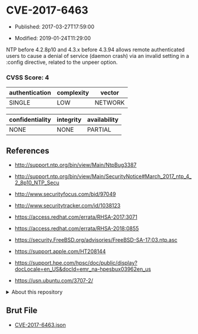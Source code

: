 # CVE-2017-6463

- Published: 2017-03-27T17:59:00

- Modified: 2019-01-24T11:29:00

NTP before 4.2.8p10 and 4.3.x before 4.3.94 allows remote authenticated users to cause a denial of service (daemon crash) via an invalid setting in a :config directive, related to the unpeer option.

### CVSS Score: **4**

| authentication | complexity | vector |
| --- | --- | --- |
| SINGLE | LOW | NETWORK |

| confidentiality | integrity | availability |
| --- | --- | --- |
| NONE | NONE | PARTIAL |

## References

* http://support.ntp.org/bin/view/Main/NtpBug3387

* http://support.ntp.org/bin/view/Main/SecurityNotice#March_2017_ntp_4_2_8p10_NTP_Secu

* http://www.securityfocus.com/bid/97049

* http://www.securitytracker.com/id/1038123

* https://access.redhat.com/errata/RHSA-2017:3071

* https://access.redhat.com/errata/RHSA-2018:0855

* https://security.FreeBSD.org/advisories/FreeBSD-SA-17:03.ntp.asc

* https://support.apple.com/HT208144

* https://support.hpe.com/hpsc/doc/public/display?docLocale=en_US&docId=emr_na-hpesbux03962en_us

* https://usn.ubuntu.com/3707-2/

<details>
<summary>About this repository</summary> 

  This repository is part of the project [Live Hack CVE](https://github.com/Live-Hack-CVE). Main website can be found [www.live-hack.org](https://www.live-hack.org) 
  
  Made by [Sn0wAlice](https://github.com/Sn0wAlice) for the people that care about security and need to have a feed of the latest CVEs. Hope you enjoy it, don't forget to star the repo and follow me on [Twitter](https://twitter.com/Sn0wAlice) and [Github](https://github.com/Sn0wAlice). And that is my [personnal website](https://www.alice-snow.me/)

  - [Home Page](https://github.com/Live-Hack-CVE)
  - [Framework](https://github.com/Live-Hack-CVE/cve-framework)
  - [CVE database](https://github.com/Live-Hack-CVE/full_database)
  - [Changelog](https://github.com/Live-Hack-CVE/Changelog)
</details>

## Brut File

* [CVE-2017-6463.json](https://raw.githubusercontent.com/Live-Hack-CVE/full_database/main/cves/2017/CVE-2017-6463.json)

